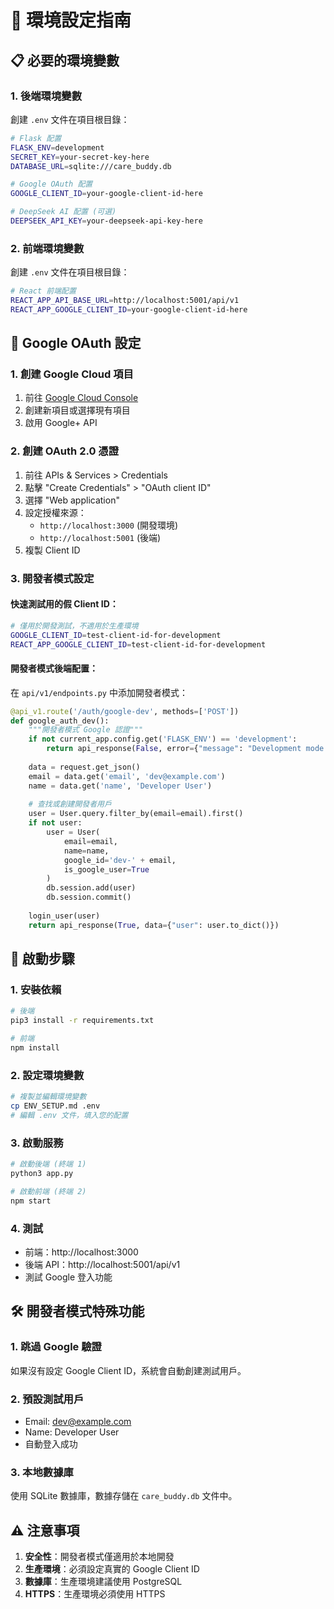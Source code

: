 # 🔧 環境設定指南

## 📋 必要的環境變數

### 1. 後端環境變數
創建 `.env` 文件在項目根目錄：

```bash
# Flask 配置
FLASK_ENV=development
SECRET_KEY=your-secret-key-here
DATABASE_URL=sqlite:///care_buddy.db

# Google OAuth 配置
GOOGLE_CLIENT_ID=your-google-client-id-here

# DeepSeek AI 配置 (可選)
DEEPSEEK_API_KEY=your-deepseek-api-key-here
```

### 2. 前端環境變數
創建 `.env` 文件在項目根目錄：

```bash
# React 前端配置
REACT_APP_API_BASE_URL=http://localhost:5001/api/v1
REACT_APP_GOOGLE_CLIENT_ID=your-google-client-id-here
```

## 🔑 Google OAuth 設定

### 1. 創建 Google Cloud 項目
1. 前往 [Google Cloud Console](https://console.cloud.google.com/)
2. 創建新項目或選擇現有項目
3. 啟用 Google+ API

### 2. 創建 OAuth 2.0 憑證
1. 前往 APIs & Services > Credentials
2. 點擊 "Create Credentials" > "OAuth client ID"
3. 選擇 "Web application"
4. 設定授權來源：
   - `http://localhost:3000` (開發環境)
   - `http://localhost:5001` (後端)
5. 複製 Client ID

### 3. 開發者模式設定

#### 快速測試用的假 Client ID：
```bash
# 僅用於開發測試，不適用於生產環境
GOOGLE_CLIENT_ID=test-client-id-for-development
REACT_APP_GOOGLE_CLIENT_ID=test-client-id-for-development
```

#### 開發者模式後端配置：
在 `api/v1/endpoints.py` 中添加開發者模式：

```python
@api_v1.route('/auth/google-dev', methods=['POST'])
def google_auth_dev():
    """開發者模式 Google 認證"""
    if not current_app.config.get('FLASK_ENV') == 'development':
        return api_response(False, error={"message": "Development mode only"}, status_code=403)
    
    data = request.get_json()
    email = data.get('email', 'dev@example.com')
    name = data.get('name', 'Developer User')
    
    # 查找或創建開發者用戶
    user = User.query.filter_by(email=email).first()
    if not user:
        user = User(
            email=email,
            name=name,
            google_id='dev-' + email,
            is_google_user=True
        )
        db.session.add(user)
        db.session.commit()
    
    login_user(user)
    return api_response(True, data={"user": user.to_dict()})
```

## 🚀 啟動步驟

### 1. 安裝依賴
```bash
# 後端
pip3 install -r requirements.txt

# 前端
npm install
```

### 2. 設定環境變數
```bash
# 複製並編輯環境變數
cp ENV_SETUP.md .env
# 編輯 .env 文件，填入您的配置
```

### 3. 啟動服務
```bash
# 啟動後端 (終端 1)
python3 app.py

# 啟動前端 (終端 2)
npm start
```

### 4. 測試
- 前端：http://localhost:3000
- 後端 API：http://localhost:5001/api/v1
- 測試 Google 登入功能

## 🛠 開發者模式特殊功能

### 1. 跳過 Google 驗證
如果沒有設定 Google Client ID，系統會自動創建測試用戶。

### 2. 預設測試用戶
- Email: dev@example.com
- Name: Developer User
- 自動登入成功

### 3. 本地數據庫
使用 SQLite 數據庫，數據存儲在 `care_buddy.db` 文件中。

## ⚠️ 注意事項

1. **安全性**：開發者模式僅適用於本地開發
2. **生產環境**：必須設定真實的 Google Client ID
3. **數據庫**：生產環境建議使用 PostgreSQL
4. **HTTPS**：生產環境必須使用 HTTPS 